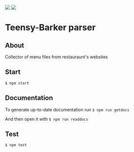<p  align="left">
    <img  src="https://img.shields.io/badge/version-0.1.1-blue.svg"  />
    <img  src="https://img.shields.io/badge/npm-6.5.0-brightgreen.svg"  />
</p>

# Teensy-Barker parser

## About
Collector of menu files from restauraunt's websites

## Start

`$ npm start`

## Documentation

To generate up-to-date documentation run
`$ npm run getdocs`

And then open it with
`$ npm run readdocs`

## Test
`$ npm test`